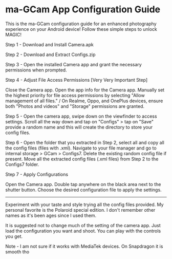 # ma-GCam App Configuration Guide

This is the ma-GCam configuration guide for an enhanced photography experience on your Android device! Follow these simple steps to unlock MAGIC!

Step 1 - Download and Install Camera.apk

Step 2 - Download and Extract Configs.zip

Step 3 - Open the installed Camera app and grant the necessary permissions when prompted.

Step 4 - Adjust File Access Permissions [Very Very Important Step]

Close the Camera app. Open the app info for the Camera app. Manually set the highest priority for file access permissions by selecting "Allow management of all files." / On Realme, Oppo, and OnePlus devices, ensure both "Photos and videos" and "Storage" permissions are granted.

Step 5 - Open the camera app, swipe down on the viewfinder to access settings. Scroll all the way down and tap on "Configs" > tap on "Save" provide a random name and this will create the directory to store your config files.

Step 6 - Open the folder that you extracted in Step 2, select all and copy all the config files (files with .xml). Navigate to your file manager and go to internal storage > GCam > Configs7. Delete the existing random config file if present. Move all the extracted config files (.xml files) from Step 2 to the Configs7 folder.

Step 7 - Apply Configurations

Open the Camera app. Double tap anywhere on the black area next to the shutter button. Choose the desired configuration file to apply the settings.

--------------------------------------------------------------------------------------------------------------------------------------------------------------------------------------------------------------

Experiment with your taste and style trying all the config files provided. My personal favorite is the Polaroid special edition. I don't remember other names as it's been ages since I used them.

It is suggested not to change much of the setting of the camera app. Just load the configuration you want and shoot. You can play with the controls you get.

Note - I am not sure if it works with MediaTek devices. On Snapdragon it is smooth tho

